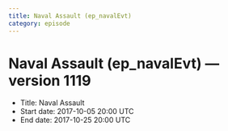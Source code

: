 ```yaml
---
title: Naval Assault (ep_navalEvt)
category: episode
---
```


# Naval Assault (ep_navalEvt) — version 1119



  * Title: Naval Assault
  * Start date: 2017-10-05 20:00 UTC
  * End date: 2017-10-25 20:00 UTC

